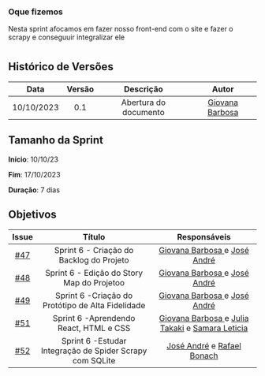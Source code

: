 ### Oque fizemos

Nesta sprint afocamos em fazer nosso front-end com o site e fazer o scrapy e conseguuir integralizar ele

#
## Histórico de Versões

| Data       | Versão | Descrição                                 | Autor             |
| :--------: | :----: | :--------------------:                    | :---------------: |
| 10/10/2023 |  0.1   | Abertura do documento                     | [Giovana Barbosa ](https://github.com/gio221) |

## Tamanho da Sprint

**Início**: 10/10/23

**Fim**: 17/10/2023

**Duração**: 7 dias

## Objetivos
|                            Issue                             |              Título               |                    Responsáveis                     |
| :----------------------------------------------------------: | :-------------------------------: | :-------------------------------------------------: |
| [#47](https://github.com/unb-mds/2023-2-Squad07/issues/47) |  Sprint 6 - Criação do Backlog do Projeto  | [Giovana Barbosa ](https://github.com/gio221) e  [José André](https://github.com/joseandre25)  |
| [#48](https://github.com/unb-mds/2023-2-Squad07/issues/48) |  Sprint 6 - Edição do Story Map do Projetoo |[Giovana Barbosa ](https://github.com/gio221) e  [José André](https://github.com/joseandre25) |
 [#49](https://github.com/unb-mds/2023-2-Squad07/issues/49) |  Sprint 6 -Criação do Protótipo de Alta Fidelidade |[Giovana Barbosa ](https://github.com/gio221) e  [José André](https://github.com/joseandre25) |
 [#51](https://github.com/unb-mds/2023-2-Squad07/issues/51) |  Sprint 6 -Aprendendo React, HTML e CSS|[Giovana Barbosa ](https://github.com/gio221)  e [Julia Takaki](https://github.com/juliatakaki) e  [Samara Leticia](https://github.com/samarawwleticia)    |
[#52](https://github.com/unb-mds/2023-2-Squad07/issues/52) |  Sprint 6 -Estudar Integração de Spider Scrapy com SQLite |[José André](https://github.com/joseandre25) e [Rafael Bonach](https://github.com/RafaBonach) |
